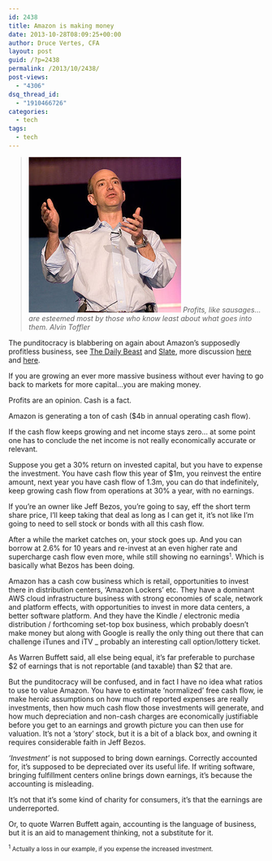 ```yaml
---
id: 2438
title: Amazon is making money
date: 2013-10-28T08:09:25+00:00
author: Druce Vertes, CFA
layout: post
guid: /?p=2438
permalink: /2013/10/2438/
post-views:
  - "4306"
dsq_thread_id:
  - "1910466726"
categories:
  - tech
tags:
  - tech
---
```

> *<a href="http://commons.wikipedia.org/wiki/File:Jeff_Bezos_2005.jpg" target="_blank"><img class="zemanta-img-inserted zemanta-img-configured" title="Amazon founder Jeff Bezos starts his High Orde..." alt="Amazon founder Jeff Bezos starts his High Orde..." src="/assets/2020/300px-Jeff_Bezos_2005.jpg" width="300" height="306" /></a> Profits, like sausages… are esteemed most by those who know least about what goes into them. Alvin Toffler*
<!--more-->
The punditocracy is blabbering on again about Amazon’s supposedly profitless business, see [The Daily Beast](http://www.thedailybeast.com/articles/2013/10/25/amazon-stock-may-be-up-but-the-company-still-doesn-t-make-any-money.html) and [Slate](http://www.slate.com/blogs/future_tense/2013/10/25/amazon_earnings_jeff_bezos_is_like_king_midas_in_reverse_chart.html), more discussion [here](http://www.eugenewei.com/blog/2013/10/25/amazon-and-the-profitless-business-model-narrative) and [here](http://www.avc.com/a_vc/2013/10/they-dont-make-any-money.html).

If you are growing an ever more massive business without ever having to go back to markets for more capital…you are making money.

Profits are an opinion. Cash is a fact.

Amazon is generating a ton of cash ($4b in annual operating cash flow).

If the cash flow keeps growing and net income stays zero… at some point one has to conclude the net income is not really economically accurate or relevant.  
<!--more-->

  
Suppose you get a 30% return on invested capital, but you have to expense the investment. You have cash flow this year of $1m, you reinvest the entire amount, next year you have cash flow of 1.3m, you can do that indefinitely, keep growing cash flow from operations at 30% a year, with no earnings.

If you’re an owner like Jeff Bezos, you’re going to say, eff the short term share price, I’ll keep taking that deal as long as I can get it, it’s not like I’m going to need to sell stock or bonds with all this cash flow.

After a while the market catches on, your stock goes up. And you can borrow at 2.6% for 10 years and re-invest at an even higher rate and supercharge cash flow even more, while still showing no earnings<small><sup>1</sup></small>. Which is basically what Bezos has been doing. 

Amazon has a cash cow business which is retail, opportunities to invest there in distribution centers, ‘Amazon Lockers’ etc. They have a dominant AWS cloud infrastructure business with strong economies of scale, network and platform effects, with opportunities to invest in more data centers, a better software platform. And they have the Kindle / electronic media distribution / forthcoming set-top box business, which probably doesn’t make money but along with Google is really the only thing out there that can challenge iTunes and iTV _ probably an interesting call option/lottery ticket.

As Warren Buffett said, all else being equal, it’s far preferable to purchase $2 of earnings that is not reportable (and taxable) than $2 that are.

But the punditocracy will be confused, and in fact I have no idea what ratios to use to value Amazon. You have to estimate ‘normalized’ free cash flow, ie make heroic assumptions on how much of reported expenses are really investments, then how much cash flow those investments will generate, and how much depreciation and non-cash charges are economically justifiable before you get to an earnings and growth picture you can then use for valuation. It’s not a ‘story’ stock, but it is a bit of a black box, and owning it requires considerable faith in Jeff Bezos.

_‘Investment’_ is not supposed to bring down earnings. Correctly accounted for, it’s supposed to be depreciated over its useful life. If writing software, bringing fulfillment centers online brings down earnings, it’s because the accounting is misleading.

It’s not that it’s some kind of charity for consumers, it’s that the earnings are underreported.

Or, to quote Warren Buffett again, accounting is the language of business, but it is an aid to management thinking, not a substitute for it.

<small><sup>1</sup> Actually a loss in our example, if you expense the increased investment.</small>
